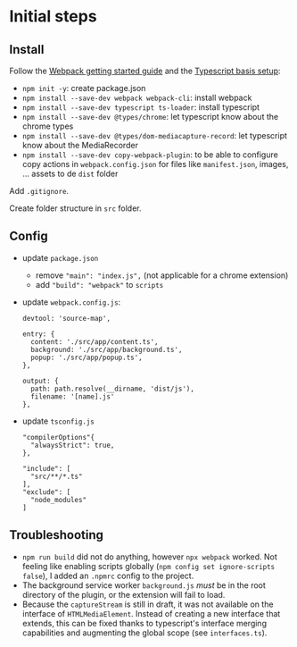 # Initial steps

## Install

Follow the [Webpack getting started guide](https://webpack.js.org/guides/getting-started/) and the [Typescript basis setup](https://webpack.js.org/guides/typescript/):

- `npm init -y`: create package.json
- `npm install --save-dev webpack webpack-cli`: install webpack
- `npm install --save-dev typescript ts-loader`: install typescript
- `npm install --save-dev @types/chrome`: let typescript know about the chrome types
- `npm install --save-dev @types/dom-mediacapture-record`: let typescript know about the MediaRecorder
- `npm install --save-dev copy-webpack-plugin`: to be able to configure copy actions in `webpack.config.json` for files like `manifest.json`, images, ... assets to de `dist` folder

Add `.gitignore`.

Create folder structure in `src` folder.

## Config

- update `package.json`
  - remove `"main": "index.js",` (not applicable for a chrome extension)
  - add `"build": "webpack"` to `scripts`
- update `webpack.config.js`:

  ```
  devtool: 'source-map',

  entry: {
    content: './src/app/content.ts',
    background: './src/app/background.ts',
    popup: './src/app/popup.ts',
  },

  output: {
    path: path.resolve(__dirname, 'dist/js'),
    filename: '[name].js'
  },
  ```

- update `tsconfig.js`

  ```
  "compilerOptions"{
    "alwaysStrict": true,
  },

  "include": [
    "src/**/*.ts"
  ],
  "exclude": [
    "node_modules"
  ]
  ```

## Troubleshooting

- `npm run build` did not do anything, however `npx webpack` worked. Not feeling like enabling scripts globally (`npm config set ignore-scripts false`), I added an `.npmrc` config to the project.
- The background service worker `background.js` _must_ be in the root directory of the plugin, or the extension will fail to load.
- Because the `captureStream` is still in draft, it was not available on the interface of `HTMLMediaElement`. Instead of creating a new interface that extends, this can be fixed thanks to typescript's interface merging capabilities and augmenting the global scope (see `interfaces.ts`).
